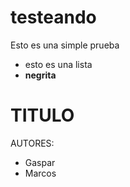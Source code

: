 # testeando
Esto es una simple prueba
* esto es una lista
* **negrita**

# TITULO

AUTORES:
- Gaspar
- Marcos
